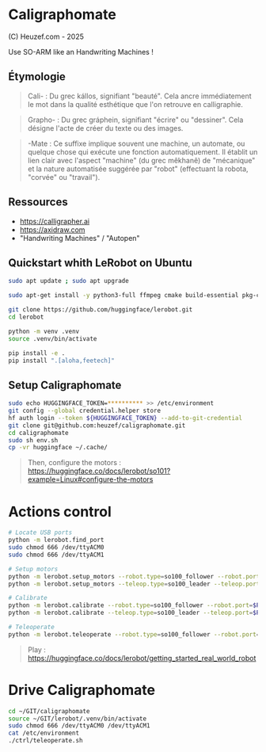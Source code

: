 # Caligraphomate
(C) Heuzef.com - 2025

Use SO-ARM like an Handwriting Machines !

## Étymologie
> Cali- : Du grec kállos, signifiant "beauté". Cela ancre immédiatement le mot dans la qualité esthétique que l'on retrouve en calligraphie.

> Grapho- : Du grec gráphein, signifiant "écrire" ou "dessiner". Cela désigne l'acte de créer du texte ou des images.

> -Mate : Ce suffixe implique souvent une machine, un automate, ou quelque chose qui exécute une fonction automatiquement. Il établit un lien clair avec l'aspect "machine" (du grec mêkhanê) de "mécanique" et la nature automatisée suggérée par "robot" (effectuant la robota, "corvée" ou "travail").

## Ressources
* https://calligrapher.ai
* https://axidraw.com
* "Handwriting Machines" / "Autopen"

## Quickstart whith LeRobot on Ubuntu

```bash
sudo apt update ; sudo apt upgrade

sudo apt-get install -y python3-full ffmpeg cmake build-essential pkg-config libavformat-dev libavcodec-dev libavdevice-dev libavutil-dev libswscale-dev libswresample-dev libavfilter-dev pkg-config python-is-python3

git clone https://github.com/huggingface/lerobot.git
cd lerobot

python -m venv .venv
source .venv/bin/activate

pip install -e .
pip install ".[aloha,feetech]"
```

## Setup Caligraphomate

```bash
sudo echo HUGGINGFACE_TOKEN=********** >> /etc/environment
git config --global credential.helper store
hf auth login --token ${HUGGINGFACE_TOKEN} --add-to-git-credential
git clone git@github.com:heuzef/caligraphomate.git
cd caligraphomate
sudo sh env.sh
cp -vr huggingface ~/.cache/
```

> Then, configure the motors : https://huggingface.co/docs/lerobot/so101?example=Linux#configure-the-motors

# Actions control

```bash
# Locate USB ports
python -m lerobot.find_port
sudo chmod 666 /dev/ttyACM0
sudo chmod 666 /dev/ttyACM1

# Setup motors
python -m lerobot.setup_motors --robot.type=so100_follower --robot.port=$PORT_FOLLOWER
python -m lerobot.setup_motors --teleop.type=so100_leader --teleop.port=$PORT_LEADER

# Calibrate
python -m lerobot.calibrate --robot.type=so100_follower --robot.port=$PORT_FOLLOWER --robot.id=follower
python -m lerobot.calibrate --teleop.type=so100_leader --teleop.port=$PORT_LEADER --teleop.id=leader

# Teleoperate
python -m lerobot.teleoperate --robot.type=so100_follower --robot.port=$PORT_FOLLOWER --robot.id=follower --robot.cameras="{ front: {type: opencv, index_or_path: 2, width: 1280, height: 720, fps: 30}}" --teleop.type=so100_leader --teleop.port=$PORT_LEADER --teleop.id=leader
```

> Play : https://huggingface.co/docs/lerobot/getting_started_real_world_robot

# Drive Caligraphomate

```bash
cd ~/GIT/caligraphomate
source ~/GIT/lerobot/.venv/bin/activate
sudo chmod 666 /dev/ttyACM0 /dev/ttyACM1
cat /etc/environment
./ctrl/teleoperate.sh 
```